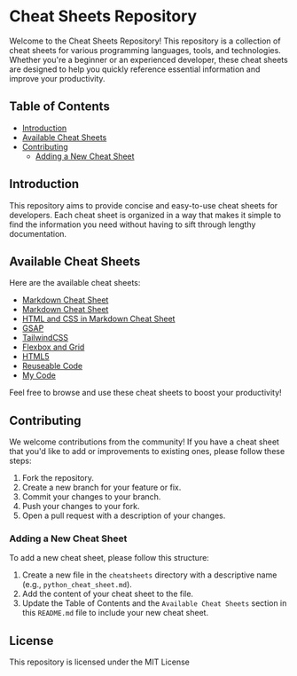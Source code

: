 # Cheat Sheets Repository

Welcome to the Cheat Sheets Repository! This repository is a collection of cheat sheets for various programming languages, tools, and technologies. Whether you're a beginner or an experienced developer, these cheat sheets are designed to help you quickly reference essential information and improve your productivity.

## Table of Contents

- [Introduction](#introduction)
- [Available Cheat Sheets](#available-cheat-sheets)
- [Contributing](#contributing)
  - [Adding a New Cheat Sheet](#adding-a-new-cheat-sheet)

## Introduction

This repository aims to provide concise and easy-to-use cheat sheets for developers. Each cheat sheet is organized in a way that makes it simple to find the information you need without having to sift through lengthy documentation.

## Available Cheat Sheets

Here are the available cheat sheets:

- [Markdown Cheat Sheet](Markdown-CheatSheet.md)
- [Markdown Cheat Sheet](Markdown-CheatSheet.md)
- [HTML and CSS in Markdown Cheat Sheet](Markdown-CheatSheet.md)
- [GSAP](cheatsheets/GSAP.md)
- [TailwindCSS](tailwind.md)
- [Flexbox and Grid](flexbox-grid.md)
- [HTML5](html5.md)
- [Reuseable Code](commoncode.md)
- [My Code](mycode.md)

Feel free to browse and use these cheat sheets to boost your productivity!

## Contributing

We welcome contributions from the community! If you have a cheat sheet that you'd like to add or improvements to existing ones, please follow these steps:

1. Fork the repository.
2. Create a new branch for your feature or fix.
3. Commit your changes to your branch.
4. Push your changes to your fork.
5. Open a pull request with a description of your changes.

### Adding a New Cheat Sheet

To add a new cheat sheet, please follow this structure:

1. Create a new file in the `cheatsheets` directory with a descriptive name (e.g., `python_cheat_sheet.md`).
2. Add the content of your cheat sheet to the file.
3. Update the Table of Contents and the `Available Cheat Sheets` section in this `README.md` file to include your new cheat sheet.

## License

This repository is licensed under the MIT License
